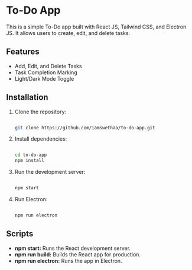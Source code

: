 # To-Do App

This is a simple To-Do app built with React JS, Tailwind CSS, and Electron JS. It allows users to create, edit, and delete tasks.

## Features

- Add, Edit, and Delete Tasks
- Task Completion Marking
- Light/Dark Mode Toggle

## Installation

1. Clone the repository:
   ```bash
   
   git clone https://github.com/iamswethaa/to-do-app.git

2. Install dependencies:
   ```bash
   
   cd to-do-app
   npm install

3. Run the development server:
   ```bash
   
   npm start

4. Run Electron:
   ```bash
   
   npm run electron

## Scripts

- **npm start:** Runs the React development server.
- **npm run build:** Builds the React app for production.
- **npm run electron:** Runs the app in Electron.
